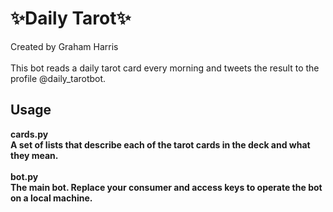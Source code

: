 # ✨Daily Tarot✨

Created by Graham Harris \
\
This bot reads a daily tarot card every morning and tweets the result to the profile @daily_tarotbot.

## Usage

<b>cards.py<b>\
A set of lists that describe each of the tarot cards in the deck and what they mean.\
\
<b>bot.py<b>\
The main bot. Replace your consumer and access keys to operate the bot on a local machine.
